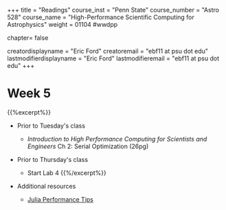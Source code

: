 +++
title = "Readings"
course_inst = "Penn State"
course_number = "Astro 528"
course_name = "High-Performance Scientific Computing for Astrophysics"
weight = 01104  #wwdpp

chapter= false

creatordisplayname = "Eric Ford"
creatoremail = "ebf11 at psu dot edu"
lastmodifierdisplayname = "Eric Ford"
lastmodifieremail = "ebf11 at psu dot edu"
+++


# Week 5
{{%excerpt%}}
- Prior to Tuesday's class
   + _Introduction to High Performance Computing for Scientists and Engineers_ Ch 2: Serial Optimization (26pg)
- Prior to Thursday's class
   + Start Lab 4
   {{%/excerpt%}}

- Additional resources
   + [Julia Performance Tips](https://docs.julialang.org/en/v1/manual/performance-tips/index.html)
